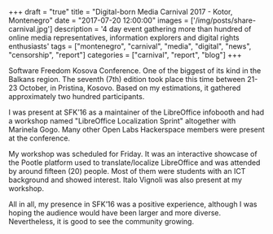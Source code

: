 +++
draft = "true"
title = "Digital-born Media Carnival 2017 - Kotor, Montenegro"
date = "2017-07-20 12:00:00"
images = ['/img/posts/share-carnival.jpg']
description = '4 day event gathering more than hundred of online media representatives, information explorers and digital rights enthusiasts'
tags = ["montenegro", "carnival", "media", "digital", "news", "censorship", "report"]
categories = ["carnival", "report", "blog"]
+++

Software Freedom Kosova Conference. One of the biggest of its kind in the Balkans region. The seventh (7th) edition took place this time between 21-23 October, in Pristina, Kosovo. Based on my estimations, it gathered approximately two hundred participants.

I was present at SFK’16 as a maintainer of the LibreOffice infobooth and had a workshop named "LibreOffice Localization Sprint" altogether with Marinela Gogo. Many other Open Labs Hackerspace members were present at the conference.

My workshop was scheduled for Friday. It was an interactive showcase of the Pootle platform used to translate/localize LibreOffice and was attended by around fifteen (20) people. Most of them were students with an ICT background and showed interest. Italo Vignoli was also present at my workshop.

All in all, my presence in SFK’16 was a positive experience, although I was hoping the audience would have been larger and more diverse. Nevertheless, it is good to see the community growing.
